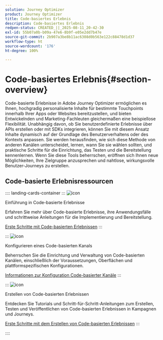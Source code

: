 ```yaml
---
solution: Journey Optimizer
product: Journey Optimizer
title: Code-basiertes Erlebnis
description: Code-basiertes Erlebnis
redpen-status: CREATED_||_2025-08-11_20-42-30
exl-id: 55b07a0b-b09a-47e6-8b9f-e05e2dd7b47e
source-git-commit: 2b907a3be8b11ac6308d0b563e122c88478d1d37
workflow-type: ht
source-wordcount: '176'
ht-degree: 100%

---
```


# Code-basiertes Erlebnis{#section-overview}

Code-basierte Erlebnisse in Adobe Journey Optimizer ermöglichen es Ihnen, hochgradig personalisierte Inhalte für bestimmte Touchpoints innerhalb Ihrer Apps oder Websites bereitzustellen, und bieten Entwickelnden und Marketing-Fachleuten gleichermaßen eine beispiellose Flexibilität. Unabhängig davon, ob Sie benutzerdefinierte Erlebnisse über APIs erstellen oder mit SDKs integrieren, können Sie mit diesem Ansatz Inhalte dynamisch auf der Grundlage des Benutzerverhaltens oder des Kontexts anpassen. Sie werden herausfinden, wie sich diese Methode von anderen Kanälen unterscheidet, lernen, wann Sie sie wählen sollten, und praktische Schritte für die Einrichtung, das Testen und die Bereitstellung kennenlernen. Wenn Sie diese Tools beherrschen, eröffnen sich Ihnen neue Möglichkeiten, Ihre Zielgruppe anzusprechen und nahtlose, wirkungsvolle Benutzer-Journeys zu erstellen.

## Code-basierte Erlebnisressourcen

:::: landing-cards-container
:::
![icon](https://cdn.experienceleague.adobe.com/icons/book.svg)

Einführung in Code-basierte Erlebnisse

Erfahren Sie mehr über Code-basierte Erlebnisse, ihre Anwendungsfälle und schrittweise Anleitungen für die Implementierung und Bereitstellung.

[Erste Schritte mit Code-basierten Erlebnissen](../using/code-based/get-started-code-based.md)
:::

:::
![icon](https://cdn.experienceleague.adobe.com/icons/gear.svg)

Konfigurieren eines Code-basierten Kanals

Beherrschen Sie die Einrichtung und Verwaltung von Code-basierten Kanälen, einschließlich der Voraussetzungen, Oberflächen und plattformspezifischen Konfigurationen.

[Informationen zur Konfiguration Code-basierter Kanäle](configure-code-based-channel-landing-page.md)
:::

:::
![icon](https://cdn.experienceleague.adobe.com/icons/circle-play.svg)

Erstellen von Code-basierten Erlebnissen

Entdecken Sie Tutorials und Schritt-für-Schritt-Anleitungen zum Erstellen, Testen und Veröffentlichen von Code-basierten Erlebnissen in Kampagnen und Journeys.

[Erste Schritte mit dem Erstellen von Code-basierten Erlebnissen](create-code-based-experiences-landing-page.md)
:::

::::
